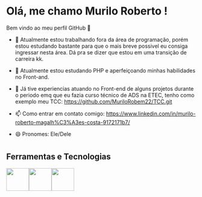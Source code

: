 # Olá, me chamo Murilo Roberto !
 Bem vindo ao meu perfil GitHub 👋

- 🔭 Atualmente estou trabalhando fora da área de programação, porém estou estudando bastante para que o mais breve possivel eu consiga ingressar nesta área. Dá pra se dizer que estou em uma transição de carreira kk.

- 🌱 Atualmente estou estudando PHP e aperfeiçoando minhas habilidades no Front-and.

- 💬 Já tive experiencias atuando no Front-end de alguns projetos durante o periodo emq que eu fazia curso técnico de ADS na ETEC, tenho como exemplo meu TCC: https://github.com/MuriloRobem22/TCC.git

- 📫 Como entrar em contato comigo: https://www.linkedin.com/in/murilo-roberto-magalh%C3%A3es-costa-9172171b7/

- 😄 Pronomes: Ele/Dele

#

## Ferramentas e Tecnologias


   
   <img src="https://cdn.jsdelivr.net/gh/devicons/devicon/icons/html5/html5-original.svg" width="60" height="60"/><img src="https://cdn.jsdelivr.net/gh/devicons/devicon/icons/css3/css3-original.svg" width="60" height="60"/><img src="https://cdn.jsdelivr.net/gh/devicons/devicon/icons/javascript/javascript-plain.svg" width="60" height="60" />
          
          
          
